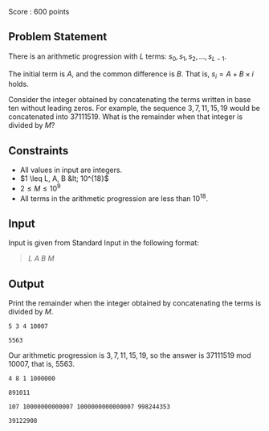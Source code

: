 Score : $600$ points

## Problem Statement

There is an arithmetic progression with $L$ terms: $s_0, s_1, s_2, ... , s_{L-1}$.

The initial term is $A$, and the common difference is $B$. That is, $s_i = A + B \times i$ holds.

Consider the integer obtained by concatenating the terms written in base ten without leading zeros. For example, the sequence $3, 7, 11, 15, 19$ would be concatenated into $37111519$. What is the remainder when that integer is divided by $M$?

## Constraints

- All values in input are integers.
- $1 \leq L, A, B &lt; 10^{18}$
- $2 \leq M \leq 10^9$
- All terms in the arithmetic progression are less than $10^{18}$.

## Input

Input is given from Standard Input in the following format:

> $L$ $A$ $B$ $M$

## Output

Print the remainder when the integer obtained by concatenating the terms is divided by $M$.

```input1
5 3 4 10007
```

```output1
5563
```

Our arithmetic progression is $3, 7, 11, 15, 19$, so the answer is $37111519$ mod $10007$, that is, $5563$.

```input2
4 8 1 1000000
```

```output2
891011
```

```input3
107 10000000000007 1000000000000007 998244353
```

```output3
39122908
```